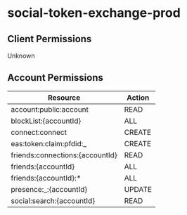 # social-token-exchange-prod


## Client Permissions
Unknown

## Account Permissions
| Resource | Action |
| -------- | ------ |
| account:public:account | READ |
| blockList:{accountId} | ALL |
| connect:connect | CREATE |
| eas:token:claim:pfdid:_ | CREATE |
| friends:connections:{accountId} | READ |
| friends:{accountId} | ALL |
| friends:{accountId}:* | ALL |
| presence:_:{accountId} | UPDATE |
| social:search:{accountId} | READ |

